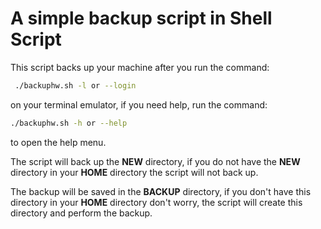 # A simple backup script in Shell Script

This script backs up your machine after you run the command:
```bash
 ./backuphw.sh -l or --login 
 ```
on your terminal emulator, if you need help, run the command:
 ```bash
 ./backuphw.sh -h or --help 
 ```
to open the help menu.

The script will back up the **NEW** directory, if you do not have the **NEW** directory in your **HOME** directory the script will not back up.

The backup will be saved in the **BACKUP** directory, if you don't have this directory in your **HOME** directory don't worry, the script will create this directory and perform the backup.
